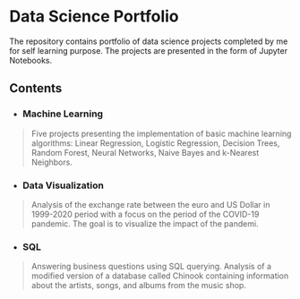 # Data Science Portfolio
The repository contains portfolio of data science projects completed by me for self learning purpose. The projects are presented in the form of Jupyter Notebooks.


## Contents

- ### Machine Learning
>Five projects presenting the implementation of basic machine learning algorithms: Linear Regression, Logistic Regression, Decision Trees, Random Forest, Neural Networks, Naive Bayes and k-Nearest Neighbors.

- ### Data Visualization
>Analysis of the exchange rate between the euro and US Dollar in 1999-2020 period with a focus on the period of the COVID-19 pandemic. The goal is to visualize the impact of the pandemi.

- ### SQL
>Answering business questions using SQL querying. Analysis of a modified version of a database called Chinook containing information about the artists, songs, and albums from the music shop.

